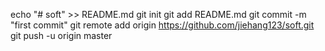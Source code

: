 echo "# soft" >> README.md
git init
git add README.md
git commit -m "first commit"
git remote add origin https://github.com/jiehang123/soft.git
git push -u origin master